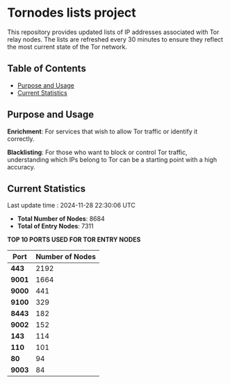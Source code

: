 # Tornodes lists project

This repository provides updated lists of IP addresses associated with Tor relay nodes. The lists are refreshed every 30 minutes to ensure they reflect the most current state of the Tor network.

## Table of Contents

- [Purpose and Usage](#purpose-and-usage)
- [Current Statistics](#current-statistics)


## Purpose and Usage

**Enrichment**: For services that wish to allow Tor traffic or identify it correctly.

**Blacklisting**: For those who want to block or control Tor traffic, understanding which IPs belong to Tor can be a starting point with a high accuracy.

## Current Statistics

Last update time : 2024-11-28 22:30:06 UTC

- **Total Number of Nodes**: 8684
- **Total of Entry Nodes**: 7311

**TOP 10 PORTS USED FOR TOR ENTRY NODES**

| **Port** | **Number of Nodes** |
|------|-----------------|
| **443**   | 2192  |
| **9001**   | 1664  |
| **9000**   | 441  |
| **9100**   | 329  |
| **8443**   | 182  |
| **9002**   | 152  |
| **143**   | 114  |
| **110**   | 101  |
| **80**   | 94  |
| **9003**   | 84  |

